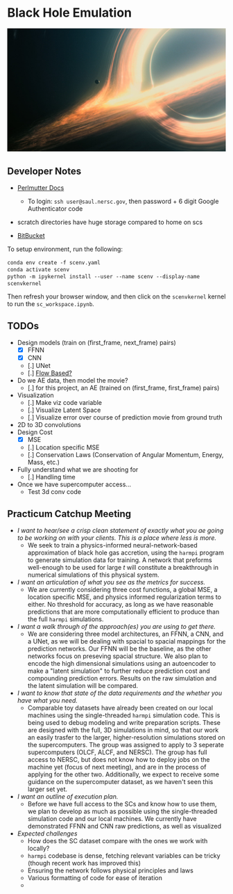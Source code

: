 # Black Hole Emulation

![](./assets/bh.jpg)

## Developer Notes

- [Perlmutter Docs](https://docs.nersc.gov/getting-started/)
    - To login: `ssh user@saul.nersc.gov`, then password + 6 digit Google Authenticator code
- scratch directories have huge storage compared to home on scs

- [BitBucket](https://bitbucket.org/atchekho/harm2d/src/master/)

To setup environment, run the following:
```
conda env create -f scenv.yaml
conda activate scenv
python -m ipykernel install --user --name scenv --display-name scenvkernel
```

Then refresh your browser window, and then click on the `scenvkernel` kernel to run the `sc_workspace.ipynb`.

## TODOs
- Design models (train on (first_frame, next_frame) pairs) 
    - [x] FFNN
    - [x] CNN
    - [.] UNet
    - [.] [Flow Based?](https://en.wikipedia.org/wiki/Flow-based_generative_model)
- Do we AE data, then model the movie?
    - [.] for this project, an AE (trained on (first_frame, first_frame) pairs)
- Visualization
    - [.] Make viz code variable 
    - [.] Visualize Latent Space
    - [.] Visualize error over course of prediction movie from ground truth
- 2D to 3D convolutions
- Design Cost
    - [x] MSE 
    - [.] Location specific MSE
    - [.] Conservation Laws (Conservation of Angular Momentum, Energy, Mass, etc.)
- Fully understand what we are shooting for
    - [.] Handling time 
- Once we have supercomputer access...
    - Test 3d conv code


## Practicum Catchup Meeting
- *I want to hear/see a crisp clean statement of exactly what you ae going to be working on with your clients. This is a place where less is more.*
    - We seek to train a physics-informed neural-network-based approximation of black hole gas accretion, using the `harmpi` program to generate simulation data for training. A network that preforms well-enough to be used for large $t$ will constitute a breakthrough in numerical simulations of this physical system.
- *I want an articulation of what you see as the metrics for success.*
    - We are currently considering three cost functions, a global MSE, a location specific MSE, and physics informed regularization terms to either. No threshold for accuracy, as long as we have reasonable predictions that are more computationally efficient to produce than the full `harmpi` simulations.
- *I want a walk through of the approach(es) you are using to get there.*
    - We are considering three model architectures, an FFNN, a CNN, and a UNet, as we will be dealing with spacial to spacial mappings for the prediction networks. Our FFNN will be the baseline, as the other networks focus on preseving spacial structure. We also plan to encode the high dimensional simulations using an autoencoder to make a "latent simulation" to further reduce prediction cost and compounding prediction errors. Results on the raw simulation and the latent simulation will be compared. 
- *I want to know that state of the data requirements and the whether you have what you need.*
    - Comparable toy datasets have already been created on our local machines using the single-threaded `harmpi` simulation code. This is being used to debug modeling and write preparation scripts. These are designed with the full, 3D simulations in mind, so that our work an easily trasfer to the larger, higher-resolution simulations stored on the supercomputers. The group was assigned to apply to 3 seperate supercomputers (OLCF, ALCF, and NERSC). The group has full access to NERSC, but does not know how to deploy jobs on the machine yet (focus of next meeting), and are in the process of applying for the other two. Additionally, we expect to receive some guidance on the supercomputer dataset, as we haven't seen this larger set yet. 
- *I want an outline of execution plan.*
    - Before we have full access to the SCs and know how to use them, we plan to develop as much as possible using the single-threaded simulation code and our local machines. We currently have demonstrated FFNN and CNN raw predictions, as well as visualized 
- *Expected challenges*
    - How does the SC dataset compare with the ones we work with locally?
    - `harmpi` codebase is dense, fetching relevant variables can be tricky (though recent work has improved this)
    - Ensuring the network follows physical principles and laws
    - Various formatting of code for ease of iteration
    - 